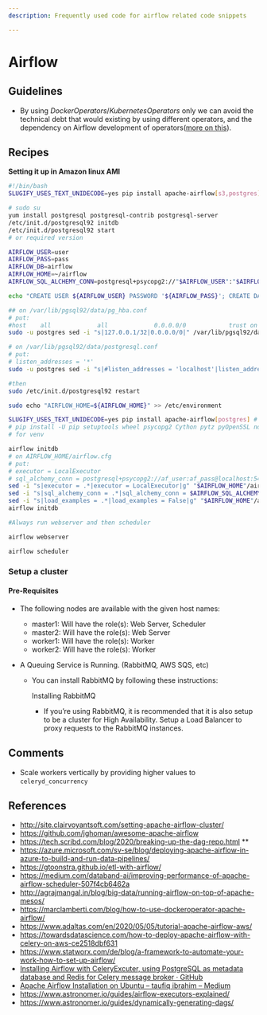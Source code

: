 ```yaml
---
description: Frequently used code for airflow related code snippets

---
```


# Airflow

## Guidelines

- By using *DockerOperators*/*KubernetesOperators* only we can avoid the technical debt that would existing by using different operators, and the dependency on Airflow development of operators([more on this](https://medium.com/bluecore-engineering/were-all-using-airflow-wrong-and-how-to-fix-it-a56f14cb0753)).

## Recipes

**Setting it up in Amazon linux AMI**

```bash
#!/bin/bash
SLUGIFY_USES_TEXT_UNIDECODE=yes pip install apache-airflow[s3,postgres]

# sudo su
yum install postgresql postgresql-contrib postgresql-server
/etc/init.d/postgresql92 initdb
/etc/init.d/postgresql92 start
# or required version

AIRFLOW_USER=user
AIRFLOW_PASS=pass
AIRFLOW_DB=airflow
AIRFLOW_HOME=~/airflow
AIRFLOW_SQL_ALCHEMY_CONN=postgresql+psycopg2://"$AIRFLOW_USER":"$AIRFLOW_PASS"@localhost:5432/"$AIRFLOW_DB"

echo "CREATE USER ${AIRFLOW_USER} PASSWORD '${AIRFLOW_PASS}'; CREATE DATABASE ${AIRFLOW_DB}; GRANT ALL PRIVILEGES ON ALL TABLES IN SCHEMA public TO ${AIRFLOW_USER}; ALTER ROLE ${AIRFLOW_USER} SUPERUSER; ALTER ROLE ${AIRFLOW_USER} CREATEDB; ALTER ROLE ${AIRFLOW_USER} WITH LOGIN;" | sudo -u postgres psql

## on /var/lib/pgsql92/data/pg_hba.conf
# put:
#host    all             all             0.0.0.0/0            trust on IPv4 local connection
sudo -u postgres sed -i "s|127.0.0.1/32|0.0.0.0/0|" /var/lib/pgsql92/data/pg_hba.conf # /etc/postgresql/10/main/pg_hba.conf ubuntu

# on /var/lib/pgsql92/data/postgresql.conf
# put:
# listen_addresses = '*'
sudo -u postgres sed -i "s|#listen_addresses = 'localhost'|listen_addresses = '*'|" /var/lib/pgsql92/data/postgresql.conf

#then
sudo /etc/init.d/postgresql92 restart

sudo echo "AIRFLOW_HOME=${AIRFLOW_HOME}" >> /etc/environment 

SLUGIFY_USES_TEXT_UNIDECODE=yes pip install apache-airflow[postgres] # or s3
# pip install -U pip setuptools wheel psycopg2 Cython pytz pyOpenSSL ndg-httpsclient pyasn1 psutil apache-airflow[postgres]
# for venv

airflow initdb
# on AIRFLOW_HOME/airflow.cfg
# put:
# executor = LocalExecutor
# sql_alchemy_conn = postgresql+psycopg2://af_user:af_pass@localhost:5432/airflow
sed -i "s|executor = .*|executor = LocalExecutor|g" "$AIRFLOW_HOME"/airflow.cfg
sed -i "s|sql_alchemy_conn = .*|sql_alchemy_conn = $AIRFLOW_SQL_ALCHEMY_CONN|g" "$AIRFLOW_HOME"/airflow.cfg
sed -i "s|load_examples = .*|load_examples = False|g" "$AIRFLOW_HOME"/airflow.cfg
airflow initdb

#Always run webserver and then scheduler

airflow webserver

airflow scheduler 
```



### Setup a cluster

#### Pre-Requisites

- The following nodes are available with the given host names:

  - master1: Will have the role(s): Web Server, Scheduler
  - master2: Will have the role(s): Web Server
  - worker1: Will have the role(s): Worker
  - worker2: Will have the role(s): Worker

- A Queuing Service is Running. (RabbitMQ, AWS SQS, etc)

  - You can install RabbitMQ by following these instructions: 

    Installing RabbitMQ

    - If you’re using RabbitMQ, it is recommended that it is also setup to be a cluster for High Availability. Setup a Load Balancer to proxy requests to the RabbitMQ instances.

## Comments

- Scale workers vertically by providing higher values to `celeryd_concurrency`

## References

- http://site.clairvoyantsoft.com/setting-apache-airflow-cluster/
- https://github.com/jghoman/awesome-apache-airflow
- https://tech.scribd.com/blog/2020/breaking-up-the-dag-repo.html **
- https://azure.microsoft.com/sv-se/blog/deploying-apache-airflow-in-azure-to-build-and-run-data-pipelines/
- https://gtoonstra.github.io/etl-with-airflow/
- https://medium.com/databand-ai/improving-performance-of-apache-airflow-scheduler-507f4cb6462a
- http://agrajmangal.in/blog/big-data/running-airflow-on-top-of-apache-mesos/
- https://marclamberti.com/blog/how-to-use-dockeroperator-apache-airflow/
- https://www.adaltas.com/en/2020/05/05/tutorial-apache-airflow-aws/
- https://towardsdatascience.com/how-to-deploy-apache-airflow-with-celery-on-aws-ce2518dbf631
- https://www.statworx.com/de/blog/a-framework-to-automate-your-work-how-to-set-up-airflow/
- [Installing Airflow with CeleryExcuter, using PostgreSQL as metadata database and Redis for Celery message broker · GitHub](https://gist.github.com/zacgca/9e0401aa205e7c54cbae0e85afca479d)
- [Apache Airflow Installation on Ubuntu – taufiq ibrahim – Medium](https://medium.com/@taufiq_ibrahim/apache-airflow-installation-on-ubuntu-ddc087482c14)
- https://www.astronomer.io/guides/airflow-executors-explained/
- https://www.astronomer.io/guides/dynamically-generating-dags/